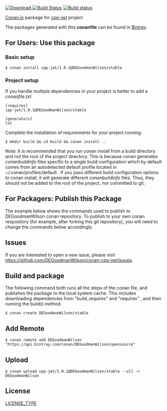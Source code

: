 [ ![Download](https://api.bintray.com/packages/DEGoodmanWilson/opensource/cpp-jwt%3ADEGoodmanWilson/images/download.svg) ](https://bintray.com/DEGoodmanWilson/opensource/cpp-jwt%3ADEGoodmanWilson/_latestVersion)
[![Build Status](https://travis-ci.org/DEGoodmanWilson/conan-cpp-jwt.svg?branch=stable%2F1.0.1)](https://travis-ci.org/DEGoodmanWilson/conan-cpp-jwt)
[![Build status](https://ci.appveyor.com/api/projects/status/sxs9n6vb8nqa92l5?svg=true)](https://ci.appveyor.com/project/DEGoodmanWilson/conan-cpp-jwt)

[Conan.io](https://conan.io) package for [cpp-jwt](https://github.com/someauthor/cpp-jwt) project

The packages generated with this **conanfile** can be found in [Bintray](https://bintray.com/DEGoodmanWilson/opensource/cpp-jwt%3ADEGoodmanWilson).

## For Users: Use this package

### Basic setup

    $ conan install cpp-jwt/1.0.1@DEGoodmanWilson/stable

### Project setup

If you handle multiple dependencies in your project is better to add a *conanfile.txt*

    [requires]
    cpp-jwt/1.0.1@DEGoodmanWilson/stable

    [generators]
    txt

Complete the installation of requirements for your project running:

    $ mkdir build && cd build && conan install ..

Note: It is recommended that you run conan install from a build directory and not the root of the project directory.  This is because conan generates *conanbuildinfo* files specific to a single build configuration which by default comes from an autodetected default profile located in ~/.conan/profiles/default .  If you pass different build configuration options to conan install, it will generate different *conanbuildinfo* files.  Thus, they should not be added to the root of the project, nor committed to git.

## For Packagers: Publish this Package

The example below shows the commands used to publish to DEGoodmanWilson conan repository. To publish to your own conan respository (for example, after forking this git repository), you will need to change the commands below accordingly.

## Issues

If you are interested to open a new issue, please visit https://github.com/DEGoodmanWilson/conan-cpp-jwt/issues.

## Build and package

The following command both runs all the steps of the conan file, and publishes the package to the local system cache.  This includes downloading dependencies from "build_requires" and "requires" , and then running the build() method.

    $ conan create DEGoodmanWilson/stable

## Add Remote

    $ conan remote add DEGoodmanWilson "https://api.bintray.com/conan/DEGoodmanWilson/opensource"

## Upload

    $ conan upload cpp-jwt/1.0.1@DEGoodmanWilson/stable --all -r DEGoodmanWilson

## License
[LICENSE_TYPE](LICENSE.md)

